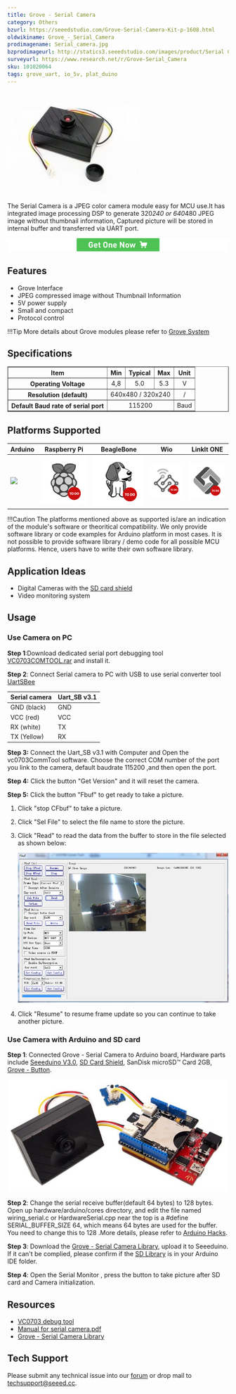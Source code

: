 ```yaml
---
title: Grove - Serial Camera
category: Others
bzurl: https://seeedstudio.com/Grove-Serial-Camera-Kit-p-1608.html
oldwikiname: Grove_-_Serial_Camera
prodimagename: Serial_camera.jpg
bzprodimageurl: http://statics3.seeedstudio.com/images/product/Serial Camera.jpg
surveyurl: https://www.research.net/r/Grove-Serial_Camera
sku: 101020064
tags: grove_uart, io_5v, plat_duino
---
```


![](https://raw.githubusercontent.com/SeeedDocument/Grove-Serial_Camera/master/img/Serial_camera.jpg)

The Serial Camera is a JPEG color camera module easy for MCU use.It has integrated image processing DSP to generate 320*240 or 640*480 JPEG image without thumbnail information, Captured picture will be stored in internal buffer and transferred via UART port.

[![](https://raw.githubusercontent.com/SeeedDocument/common/master/Get_One_Now_Banner.png)](http://www.seeedstudio.com/Grove-Serial-Camera-p-945.html)

Features
--------

-   Grove Interface
-   JPEG compressed image without Thumbnail Information
-   5V power supply
-   Small and compact
-   Protocol control

!!!Tip
    More details about Grove modules please refer to [Grove System](http://wiki.seeedstudio.com/Grove_System/)

Specifications
--------------

<table border="1" cellspacing="0" width="80%">
<tr>
<th scope="col">
Item
</th>
<th scope="col">
Min
</th>
<th scope="col">
Typical
</th>
<th scope="col">
Max
</th>
<th scope="col">
Unit
</th>
</tr>
<tr align="center">
<th scope="row">
Operating Voltage
</th>
<td>
4,8
</td>
<td>
5.0
</td>
<td>
5.3
</td>
<td>
V
</td>
</tr>
<tr align="center">
<th scope="row">
Resolution (default)
</th>
<td colspan="3">
640x480 / 320x240
</td>
<td>
/
</td>
</tr>
<tr align="center">
<th scope="row">
Default Baud rate of serial port
</th>
<td colspan="3">
115200
</td>
<td>
Baud
</td>
</tr>
</table>

Platforms Supported
-------------------

| Arduino                                                                                             | Raspberry Pi                                                                                             | BeagleBone                                                                                      | Wio                                                                                               | LinkIt ONE                                                                                         |
|-----------------------------------------------------------------------------------------------------|----------------------------------------------------------------------------------------------------------|-------------------------------------------------------------------------------------------------|---------------------------------------------------------------------------------------------------|----------------------------------------------------------------------------------------------------|
| ![](https://raw.githubusercontent.com/SeeedDocument/wiki_english/master/docs/images/arduino_logo.jpg) | ![](https://raw.githubusercontent.com/SeeedDocument/wiki_english/master/docs/images/raspberry_pi_logo_n.jpg) | ![](https://raw.githubusercontent.com/SeeedDocument/wiki_english/master/docs/images/bbg_logo_n.jpg) | ![](https://raw.githubusercontent.com/SeeedDocument/wiki_english/master/docs/images/wio_logo_n.jpg) | ![](https://raw.githubusercontent.com/SeeedDocument/wiki_english/master/docs/images/linkit_logo_n.jpg) |

!!!Caution
    The platforms mentioned above as supported is/are an indication of the module's software or theoritical compatibility. We only provide software library or code examples for Arduino platform in most cases. It is not possible to provide software library / demo code for all possible MCU platforms. Hence, users have to write their own software library.


Application Ideas
-----------------

-   Digital Cameras with the [SD card shield](http://www.seeedstudio.com/depot/sd-card-shield-p-492.html?cPath=109)
-   Video monitoring system

Usage
-----

### Use Camera on PC

**Step 1**:Download dedicated serial port debugging tool [VC0703COMTOOL.rar](https://raw.githubusercontent.com/SeeedDocument/Grove-Serial_Camera/master/res/VC0703COMTOOL.rar) and install it.

**Step 2**: Connect Serial camera to PC with USB to use serial converter tool [UartSBee](/UartSBee_v5 "UartSBee")

| Serial camera | Uart\_SB v3.1 |
|---------------|---------------|
| GND (black)   | GND           |
| VCC (red)     | VCC           |
| RX (white)    | TX            |
| TX (Yellow)   | RX            |

**Step 3:** Connect the Uart\_SB v3.1 with Computer and Open the vc0703CommTool software. Choose the correct COM number of the port you link to the camera, default baudrate 115200 ,and then open the port.

**Step 4:** Click the button "Get Version" and it will reset the camera.

**Step 5:** Click the button "Fbuf" to get ready to take a picture.

1. Click "stop CFbuf" to take a picture.

2. Click "Sel File" to select the file name to store the picture.

3. Click "Read" to read the data from the buffer to store in the file selected as shown below:

    ![](https://raw.githubusercontent.com/SeeedDocument/Grove-Serial_Camera/master/img/Serial_Camera_Picture.jpg)

4. Click "Resume" to resume frame update so you can continue to take another picture.

### Use Camera with Arduino and SD card

**Step 1**: Connected Grove - Serial Camera to Arduino board, Hardware parts include [Seeeduino V3.0](http://www.seeedstudio.com/depot/seeeduino-v30-atmega-328p-p-669.html?cPath=132_133), [SD Card Shield](http://www.seeedstudio.com/depot/sd-card-shield-p-492.html?cPath=109), SanDisk microSD™ Card 2GB, [Grove - Button](http://www.seeedstudio.com/depot/grove-button-p-766.html?cPath=156_160).

![](https://raw.githubusercontent.com/SeeedDocument/Grove-Serial_Camera/master/img/Serial_Camera.jpg)

**Step 2**: Change the serial receive buffer(default 64 bytes) to 128 bytes. Open up hardware/arduino/cores directory, and edit the file named wiring_serial.c or HardwareSerial.cpp near the top is a #define SERIAL_BUFFER_SIZE 64, which means 64 bytes are used for the buffer. You need to change this to 128 .More details, please refer to [Arduino Hacks](http://learn.adafruit.com/arduino-tips-tricks-and-techniques/arduino-hacks).

**Step 3**: Download the [Grove - Serial Camera Library](https://raw.githubusercontent.com/SeeedDocument/Grove-Serial_Camera/master/res/SerialCameral_DemoCode.zip), upload it to Seeeduino. If it can't be complied, please confirm if the [SD Library](http://arduino.cc/en/Reference/SD) is in your Arduino IDE folder.

**Step 4**: Open the Serial Monitor , press the button to take picture after SD card and Camera initialization.

Resources
---------

-   [VC0703 debug tool](https://raw.githubusercontent.com/SeeedDocument/Grove-Serial_Camera/master/res/VC0703COMTOOL.rar)
-   [Manual for serial camera.pdf](https://raw.githubusercontent.com/SeeedDocument/Grove-Serial_Camera/master/res/Manual_for_serial_camera.pdf)
-   [Grove - Serial Camera Library](https://raw.githubusercontent.com/SeeedDocument/Grove-Serial_Camera/master/res/SerialCameral_DemoCode.zip)


<!-- This Markdown file was created from http://www.seeedstudio.com/wiki/Grove_-_Serial_Camera -->

## Tech Support
Please submit any technical issue into our [forum](http://forum.seeedstudio.com/) or drop mail to techsupport@seeed.cc. 